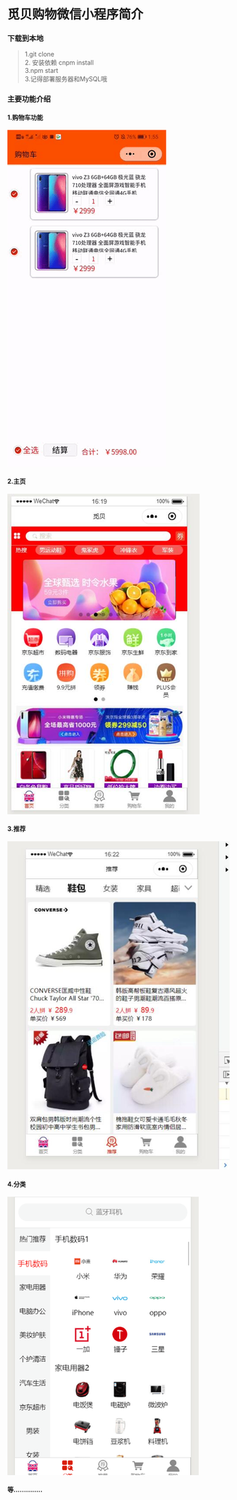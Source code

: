 
# 觅贝购物微信小程序简介

### 下载到本地
> 1.git clone  <br>
> 2. 安装依赖 cnpm install </br>
> 3.npm start</br>
> 3.记得部署服务器和MySQL哦</br>

### 主要功能介绍 
#### 1.购物车功能

![](https://raw.githubusercontent.com/MARS66/WX-JDMini-Program/master/sc/5.gif)  
#### 2.主页
![](https://raw.githubusercontent.com/MARS66/WX-JDMini-Program/master/sc/4.jpg) 
#### 3.推荐
![](https://raw.githubusercontent.com/MARS66/WX-JDMini-Program/master/sc/2.jpg) 
#### 4.分类
![](https://raw.githubusercontent.com/MARS66/WX-JDMini-Program/master/sc/3.png)  

#### 等..............
